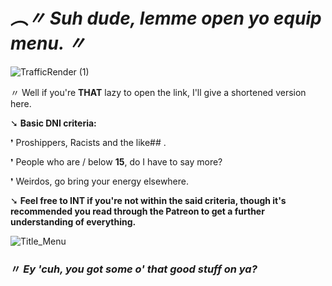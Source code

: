 # _︵〃 Suh dude, lemme open yo equip menu. 〃_

![TrafficRender (1)](https://github.com/user-attachments/assets/97993c8f-224c-49ae-b920-146918dd2c6f)

〃 Well if you're **THAT** lazy to open the link, I'll give a shortened version here.

➘ **Basic DNI criteria:**

❜ Proshippers, Racists and the like## .

❜ People who are / below **15**, do I have to say more?

❜ Weirdos, go bring your energy elsewhere.

➘ **Feel free to INT if you're not within the said criteria, though it's recommended you read through the Patreon to get a further understanding of everything.**

![Title_Menu](https://github.com/user-attachments/assets/9ba6d459-8bf0-4e3f-a5e4-3c456f57b11b)

### 〃 _Ey 'cuh, you got some o' that good stuff on ya?_






